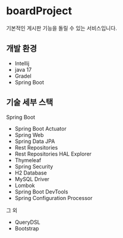 # boardProject

기본적인 게시판 기능을 돌릴 수 있는 서비스입니다.

## 개발 환경

* Intellij
* java 17
* Gradel
* Spring Boot

## 기술 세부 스택

Spring Boot

* Spring Boot Actuator
* Spring Web
* Spring Data JPA
* Rest Repositories
* Rest Repositories HAL Explorer
* Thymeleaf
* Spring Security
* H2 Database
* MySQL Driver
* Lombok
* Spring Boot DevTools
* Spring Configuration Processor

그 외

* QueryDSL
* Bootstrap
